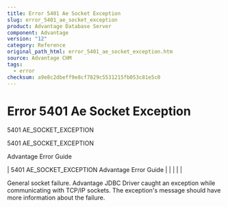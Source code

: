 ```yaml
---
title: Error 5401 Ae Socket Exception
slug: error_5401_ae_socket_exception
product: Advantage Database Server
component: Advantage
version: "12"
category: Reference
original_path_html: error_5401_ae_socket_exception.htm
source: Advantage CHM
tags:
  - error
checksum: a9e8c2dbeff9e8cf7829c5531215fb053c81e5c0
---
```


# Error 5401 Ae Socket Exception

5401 AE\_SOCKET\_EXCEPTION

5401 AE\_SOCKET\_EXCEPTION

Advantage Error Guide

| 5401 AE\_SOCKET\_EXCEPTION  Advantage Error Guide |  |  |  |  |

General socket failure. Advantage JDBC Driver caught an exception while communicating with TCP/IP sockets. The exception's message should have more information about the failure.
